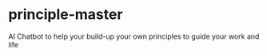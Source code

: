 # principle-master
AI Chatbot to help your build-up your own principles to guide your work and life
